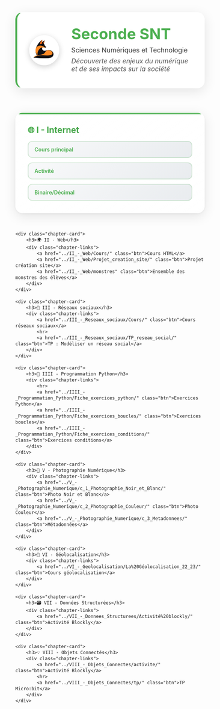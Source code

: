 <style>
/* Bandeau de niveau */
.level-header {
  background: rgba(255, 255, 255, 0.95);
  backdrop-filter: blur(10px);
  padding: 2rem;
  margin: 2rem 0;
  border-radius: 20px;
  box-shadow: 0 8px 32px rgba(0, 0, 0, 0.1);
  border: 1px solid rgba(255, 255, 255, 0.2);
  border-left: 5px solid #4CAF50;
}

.level-header-content {
  display: flex;
  align-items: center;
  gap: 2rem;
}

.level-logo {
  width: 80px;
  height: 80px;
  border-radius: 50%;
  object-fit: cover;
  box-shadow: 0 4px 16px rgba(0, 0, 0, 0.2);
}

.level-header h1 {
  margin: 0;
  font-size: 2.5rem;
  font-weight: 700;
  color: #4CAF50;
}

.level-header p {
  margin: 0.5rem 0;
  color: #333;
  font-size: 1.1rem;
}

.level-description {
  font-style: italic;
  color: #555 !important;
}

@media (max-width: 768px) {
  .level-header-content {
    flex-direction: column;
    text-align: center;
    gap: 1rem;
  }
  
  .level-header h1 {
    font-size: 2rem;
  }
  
  .level-logo {
    width: 60px;
    height: 60px;
  }
}

/* Styles modernes pour les cartes */
.chapter-cards {
    display: grid;
    grid-template-columns: repeat(auto-fit, minmax(320px, 1fr));
    gap: 2rem;
    padding: 2rem 0;
}

.chapter-card {
    background: linear-gradient(145deg, rgba(255, 255, 255, 0.95), rgba(255, 255, 255, 0.85));
    backdrop-filter: blur(15px);
    border-radius: 20px;
    padding: 2rem;
    box-shadow: 
        0 8px 32px rgba(0, 0, 0, 0.1),
        0 2px 8px rgba(0, 0, 0, 0.05),
        inset 0 1px 0 rgba(255, 255, 255, 0.8);
    border: 1px solid rgba(255, 255, 255, 0.3);
    transition: all 0.4s cubic-bezier(0.4, 0, 0.2, 1);
    position: relative;
    overflow: hidden;
}

.chapter-card::before {
    content: '';
    position: absolute;
    top: 0;
    left: 0;
    right: 0;
    height: 4px;
    background: linear-gradient(90deg, #4CAF50, #66BB6A, #4CAF50);
    background-size: 200% 100%;
    animation: shimmer 3s ease-in-out infinite;
}

@keyframes shimmer {
    0%, 100% { background-position: 200% 0; }
    50% { background-position: -200% 0; }
}

.chapter-card:hover {
    transform: translateY(-8px) scale(1.02);
    box-shadow: 
        0 20px 60px rgba(76, 175, 80, 0.15),
        0 8px 32px rgba(0, 0, 0, 0.1),
        inset 0 1px 0 rgba(255, 255, 255, 0.9);
    border-color: rgba(76, 175, 80, 0.3);
}

.chapter-card h3 {
    margin: 0 0 1rem 0;
    font-size: 1.4rem;
    font-weight: 700;
    background: linear-gradient(135deg, #4CAF50, #388E3C);
    -webkit-background-clip: text;
    -webkit-text-fill-color: transparent;
    background-clip: text;
    position: relative;
}

.chapter-card p {
    color: #555;
    line-height: 1.6;
    margin-bottom: 1.5rem;
}

.chapter-links {
    display: flex;
    flex-direction: column;
    gap: 0.75rem;
    margin-top: 1rem;
}

.chapter-links .btn {
    background: linear-gradient(135deg, #f8f9fa, #e9ecef);
    color: #4CAF50;
    border: 2px solid rgba(76, 175, 80, 0.2);
    border-radius: 12px;
    padding: 0.75rem 1rem;
    text-decoration: none;
    font-weight: 600;
    transition: all 0.3s ease;
    position: relative;
    overflow: hidden;
}

.chapter-links .btn::before {
    content: '';
    position: absolute;
    top: 0;
    left: -100%;
    width: 100%;
    height: 100%;
    background: linear-gradient(90deg, transparent, rgba(76, 175, 80, 0.1), transparent);
    transition: left 0.5s ease;
}

.chapter-links .btn:hover {
    background: linear-gradient(135deg, #4CAF50, #388E3C);
    color: white;
    border-color: #4CAF50;
    transform: translateX(5px);
    box-shadow: 0 4px 15px rgba(76, 175, 80, 0.3);
}

.chapter-links .btn:hover::before {
    left: 100%;
}

.chapter-links hr {
    border: none;
    height: 1px;
    background: linear-gradient(90deg, transparent, rgba(76, 175, 80, 0.3), transparent);
    margin: 0.5rem 0;
}
</style>

<!-- Bandeau de niveau -->
<div class="level-header">
  <div class="level-header-content">
    <img src="../../images/fox_seconde.png" alt="Seconde" class="level-logo" />
    <div>
      <h1>Seconde SNT</h1>
      <p>Sciences Numériques et Technologie</p>
      <p class="level-description">
        Découverte des enjeux du numérique et de ses impacts sur la société
      </p>
    </div>
  </div>
</div>

<section class="chapter-cards">
    <div class="chapter-card">
        <h3>🌐 I - Internet</h3>
        <div class="chapter-links">
            <a href="../I_-_Internet/Cours/" class="btn">Cours principal</a>
            <a href="../I_-_Internet/Activite/" class="btn">Activité</a>
            <a href="../I_-_Internet/Binaire_Décimal/" class="btn">Binaire/Décimal</a>
        </div>
    </div>

    <div class="chapter-card">
        <h3>🌍 II - Web</h3>
        <div class="chapter-links">
            <a href="../II_-_Web/Cours/" class="btn">Cours HTML</a>
            <a href="../II_-_Web/Projet_creation_site/" class="btn">Projet création site</a>
            <a href="../II_-_Web/monstres" class="btn">Ensemble des monstres des élèves</a>
        </div>
    </div>

    <div class="chapter-card">
        <h3>📱 III - Réseaux sociaux</h3>
        <div class="chapter-links">
            <a href="../III_-_Reseaux_sociaux/Cours/" class="btn">Cours réseaux sociaux</a>
            <hr>
            <a href="../III_-_Reseaux_sociaux/TP_reseau_social/" class="btn">TP : Modéliser un réseau social</a>
        </div>
    </div>

    <div class="chapter-card">
        <h3>🐍 IIII - Programmation Python</h3>
        <div class="chapter-links">
            <hr>
            <a href="../IIII_-_Programmation_Python/Fiche_exercices_python/" class="btn">Exercices Python</a>
            <a href="../IIII_-_Programmation_Python/Fiche_exercices_boucles/" class="btn">Exercices boucles</a>
            <a href="../IIII_-_Programmation_Python/Fiche_exercices_conditions/" class="btn">Exercices conditions</a>
        </div>
    </div>

    <div class="chapter-card">
        <h3>📸 V - Photographie Numérique</h3>
        <div class="chapter-links">
            <a href="../V_-_Photographie_Numerique/c_1_Photographie_Noir_et_Blanc/" class="btn">Photo Noir et Blanc</a>
            <a href="../V_-_Photographie_Numerique/c_2_Photographie_Couleur/" class="btn">Photo Couleur</a>
            <a href="../V_-_Photographie_Numerique/c_3_Metadonnees/" class="btn">Métadonnées</a>
        </div>
    </div>

    <div class="chapter-card">
        <h3>📍 VI - Géolocalisation</h3>
        <div class="chapter-links">
            <a href="../VI_-_Geolocalisation/La%20Géolocalisation_22_23/" class="btn">Cours géolocalisation</a>
        </div>
    </div>

    <div class="chapter-card">
        <h3>🗃️ VII - Données Structurées</h3>
        <div class="chapter-links">
            <a href="../VII_-_Donnees_Structurees/Activité%20blockly/" class="btn">Activité Blockly</a>
        </div>
    </div>

    <div class="chapter-card">
        <h3>💡 VIII - Objets Connectés</h3>
        <div class="chapter-links">
            <a href="../VIII_-_Objets_Connectes/activite/" class="btn">Activité Blockly</a>
            <hr>
            <a href="../VIII_-_Objets_Connectes/tp/" class="btn">TP Micro:bit</a>
        </div>
    </div>
</section>

